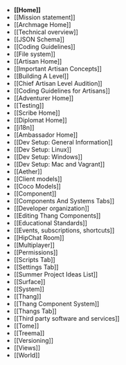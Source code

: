 * **[[Home]]**
 * [[Mission statement]]
* [[Archmage Home]]
 * [[Technical overview]]
 * [[JSON Schema]]
 * [[Coding Guidelines]]
 * [[File system]]
* [[Artisan Home]]
 * [[Important Artisan Concepts]]
 * [[Building A Level]]
 * [[Chief Artisan Level Audition]]
 * [[Coding Guidelines for Artisans]]
* [[Adventurer Home]]
 * [[Testing]]
* [[Scribe Home]]
* [[Diplomat Home]]
 * [[i18n]]
* [[Ambassador Home]]
* [[Dev Setup: General Information]]
 * [[Dev Setup: Linux]]
 * [[Dev Setup: Windows]]
 * [[Dev Setup: Mac and Vagrant]]
* [[Aether]]
* [[Client models]]
* [[Coco Models]]
* [[Component]]
* [[Components And Systems Tabs]]
* [[Developer organization]]
* [[Editing Thang Components]]
* [[Educational Standards]]
* [[Events, subscriptions, shortcuts]]
* [[HipChat Room]]
* [[Multiplayer]]
* [[Permissions]]
* [[Scripts Tab]]
* [[Settings Tab]]
* [[Summer Project Ideas List]]
* [[Surface]]
* [[System]]
* [[Thang]]
* [[Thang Component System]]
* [[Thangs Tab]]
* [[Third party software and services]]
* [[Tome]]
* [[Treema]]
* [[Versioning]]
* [[Views]]
* [[World]]